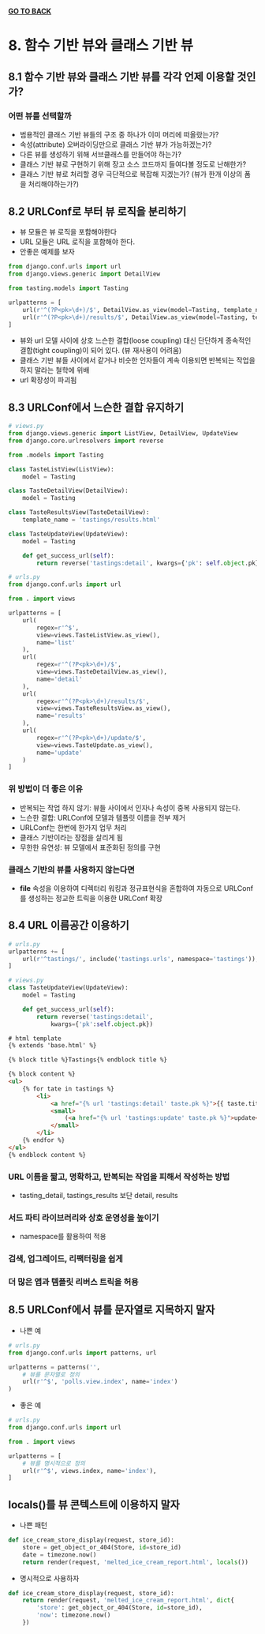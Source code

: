 #### [GO TO BACK](../README.md)

# 8. 함수 기반 뷰와 클래스 기반 뷰

## 8.1 함수 기반 뷰와 클래스 기반 뷰를 각각 언제 이용할 것인가?
### 어떤 뷰를 선택할까
- 범용적인 클래스 기반 뷰들의 구조 중 하나가 이미 머리에 떠올랐는가?
- 속성(attribute) 오버라이딩만으로 클래스 기반 뷰가 가능하겠는가?
- 다른 뷰를 생성하기 위해 서브클래스를 만들어야 하는가?
- 클래스 기반 뷰로 구현하기 위해 장고 소스 코드까지 들여다볼 정도로 난해한가?
- 클래스 기반 뷰로 처리할 경우 극단적으로 복잡해 지겠는가? (뷰가 한개 이상의 폼을 처리해야하는가?)

## 8.2 URLConf로 부터 뷰 로직을 분리하기
- 뷰 모듈은 뷰 로직을 포함해야한다
- URL 모듈은 URL 로직을 포함해야 한다.
- 안좋은 예제를 보자
``` python
from django.conf.urls import url
from django.views.generic import DetailView

from tasting.models import Tasting

urlpatterns = [
    url(r'^(?P<pk>\d+)/$', DetailView.as_view(model=Tasting, template_name='tastings/detail.html'), name='detail'),
    url(r'^(?P<pk>\d+)/results/$', DetailView.as_view(model=Tasting, template_name='tastings/results.html', name='results')))
]
```

- 뷰와 url 모델 사이에 상호 느슨한 결합(loose coupling) 대신 단단하게 종속적인 결합(tight coupling)이 되어 있다. (뷰 재사용이 어려움)
- 클래스 기반 뷰들 사이에서 같거나 비슷한 인자들이 계속 이용되면 반복되는 작업을 하지 말라는 철학에 위배
- url 확장성이 파괴됨

## 8.3 URLConf에서 느슨한 결합 유지하기
``` python
# views.py
from django.views.generic import ListView, DetailView, UpdateView
from django.core.urlresolvers import reverse

from .models import Tasting

class TasteListView(ListView):
    model = Tasting

class TasteDetailView(DetailView):
    model = Tasting

class TasteResultsView(TasteDetailView):
    template_name = 'tastings/results.html'

class TasteUpdateView(UpdateView):
    model = Tasting

    def get_success_url(self):
        return reverse('tastings:detail', kwargs={'pk': self.object.pk})
```
``` python
# urls.py
from django.conf.urls import url

from . import views

urlpatterns = [
    url(
        regex=r'^$',
        view=views.TasteListView.as_view(),
        name='list'
    ),
    url(
        regex=r'^(?P<pk>\d+)/$',
        view=views.TasteDetailView.as_view(),
        name='detail'
    ),
    url(
        regex=r'^(?P<pk>\d+)/results/$',
        view=views.TasteResultsView.as_view(),
        name='results'
    ),
    url(
        regex=r'^(?P<pk>\d+)/update/$',
        view=views.TasteUpdate.as_view(),
        name='update'
    )
]
```
### 위 방법이 더 좋은 이유
- 반복되는 작업 하지 않기: 뷰들 사이에서 인자나 속성이 중복 사용되지 않는다.
- 느슨한 결합: URLConf에 모델과 템플릿 이름을 전부 제거
- URLConf는 한번에 한가지 업무 처리
- 클래스 기반이라는 장점을 살리게 됨
- 무한한 유연성: 뷰 모델에서 표준화된 정의를 구현

### 클래스 기반의 뷰를 사용하지 않는다면
- __file__ 속성을 이용하여 디렉터리 워킹과 정규표현식을 혼합하여 자동으로 URLConf를 생성하는 정교한 트릭을 이용한 URLConf 확장

## 8.4 URL 이름공간 이용하기
``` python
# urls.py
urlpatterns += [
    url(r'^tastings/', include('tastings.urls', namespace='tastings')),
]
```
``` python
# views.py
class TasteUpdateView(UpdateView):
    model = Tasting

    def get_success_url(self):
        return reverse('tastings:detail',
            kwargs={'pk':self.object.pk})
```
``` html
# html template
{% extends 'base.html' %}

{% block title %}Tastings{% endblock title %}

{% block content %}
<ul>
    {% for tate in tastings %}
        <li>
            <a href="{% url 'tastings:detail' taste.pk %}">{{ taste.title }}</a>
            <small>
                (<a href="{% url 'tastings:update' taste.pk %}">update</a>)
            </small>
        </li>
    {% endfor %}
</ul>
{% endblock content %}
```

### URL 이름을 짧고, 명확하고, 반복되는 작업을 피해서 작성하는 방법
- tasting_detail, tastings_results 보단 detail, results

### 서드 파티 라이브러리와 상호 운영성을 높이기
- namespace를 활용하여 적용

### 검색, 업그레이드, 리팩터링을 쉽게

### 더 많은 앱과 템플릿 리버스 트릭을 허용

## 8.5 URLConf에서 뷰를 문자열로 지목하지 말자
- 나쁜 예
``` python
# urls.py
from django.conf.urls import patterns, url

urlpatterns = patterns('',
    # 뷰를 문자열로 정의
    url(r'^$', 'polls.view.index', name='index')
)
```
- 좋은 예
``` python
# urls.py
from django.conf.urls import url

from . import views

urlpatterns = [
    # 뷰를 명시적으로 정의
    url(r'^$', views.index, name='index'),
]
```

## locals()를 뷰 콘텍스트에 이용하지 말자
- 나쁜 패턴
``` python
def ice_cream_store_display(request, store_id):
    store = get_object_or_404(Store, id=store_id)
    date = timezone.now()
    return render(request, 'melted_ice_cream_report.html', locals())
```
- 명시적으로 사용하자
``` python
def ice_cream_store_display(request, store_id):
    return render(request, 'melted_ice_cream_report.html', dict{
        'store': get_object_or_404(Store, id=store_id),
        'now': timezone.now()
    })
```